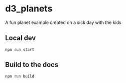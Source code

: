 # d3_planets

A fun planet example created on a sick day with the kids

## Local dev

`npm run start`

## Build to the docs

`npm run build`